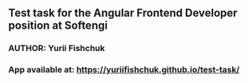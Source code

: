 ## Test task for the Angular Frontend Developer position at Softengi

### AUTHOR: Yurii Fishchuk

### App available at: https://yuriifishchuk.github.io/test-task/

